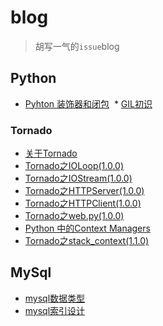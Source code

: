 # blog
> 胡写一气的`issue`blog


## Python
  * [Pyhton 装饰器和闭包](https://github.com/loadlj/blog/issues/6)
  * [GIL初识](https://github.com/loadlj/blog/issues/13)
  
### Tornado
  * [关于Tornado](https://github.com/loadlj/blog/issues/1)
  * [Tornado之IOLoop(1.0.0)](https://github.com/loadlj/blog/issues/2)
  * [Tornado之IOStream(1.0.0)](https://github.com/loadlj/blog/issues/3)
  * [Tornado之HTTPServer(1.0.0)](https://github.com/loadlj/blog/issues/4)
  * [Tornado之HTTPClient(1.0.0)](https://github.com/loadlj/blog/issues/5)
  * [Tornado之web.py(1.0.0)](https://github.com/loadlj/blog/issues/7)
  * [Python 中的Context Managers](https://github.com/loadlj/blog/issues/8)
  * [Tornado之stack_context(1.1.0)](https://github.com/loadlj/blog/issues/9)
  
## MySql
 * [mysql数据类型](https://github.com/loadlj/blog/issues/11)
 * [mysql索引设计](https://github.com/loadlj/blog/issues/12)
